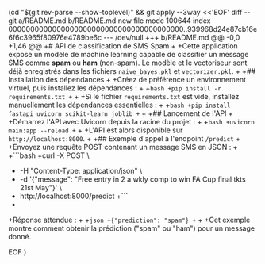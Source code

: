  (cd "$(git rev-parse --show-toplevel)" && git apply --3way <<'EOF' 
diff --git a/README.md b/README.md
new file mode 100644
index 0000000000000000000000000000000000000000..939968d24e87cb16e6f6c3965f80976e4789be6c
--- /dev/null
+++ b/README.md
@@ -0,0 +1,46 @@
+# API de classification de SMS Spam
+
+Cette application expose un modèle de machine learning capable de classifier un message SMS comme **spam** ou **ham** (non-spam). Le modèle et le vectoriseur sont déjà enregistrés dans les fichiers `naive_bayes.pkl` et `vectorizer.pkl`.
+
+## Installation des dépendances
+
+Créez de préférence un environnement virtuel, puis installez les dépendances :
+
+```bash
+pip install -r requirements.txt
+```
+
+Si le fichier `requirements.txt` est vide, installez manuellement les dépendances essentielles :
+
+```bash
+pip install fastapi uvicorn scikit-learn joblib
+```
+
+## Lancement de l'API
+
+Démarrez l'API avec Uvicorn depuis la racine du projet :
+
+```bash
+uvicorn main:app --reload
+```
+
+L'API est alors disponible sur `http://localhost:8000`.
+
+## Exemple d'appel à l'endpoint `/predict`
+
+Envoyez une requête POST contenant un message SMS en JSON :
+
+```bash
+curl -X POST \
+  -H "Content-Type: application/json" \
+  -d '{"message": "Free entry in 2 a wkly comp to win FA Cup final tkts 21st May"}' \
+  http://localhost:8000/predict
+```
+
+Réponse attendue :
+
+```json
+{"prediction": "spam"}
+```
+
+Cet exemple montre comment obtenir la prédiction ("spam" ou "ham") pour un message donné.
 
EOF
)
